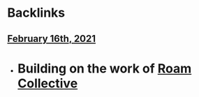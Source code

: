 
# Backlinks
## [February 16th, 2021](<February 16th, 2021.md>)
- # Building on the work of [Roam Collective](<Roam Collective.md>)

